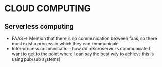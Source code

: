# CLOUD COMPUTING

## Serverless computing

- FAAS
    -> Mention that there is no communication between faas, so there must exist a process in which they can communicate
- Inter-process comminication: how do miscroservices communicate (I want to get to the point where I can say the best way to achieve this is using pub/sub systems)